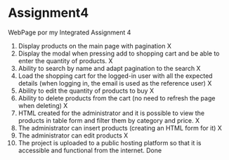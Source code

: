 # Assignment4
WebPage por my Integrated Assignment 4
1. Display products on the main page with pagination	                                                                X
2. Display the modal when pressing add to shopping cart and be able to enter the quantity of products.	              X
3. Ability to search by name and adapt pagination to the search	                                                      X
4. Load the shopping cart for the logged-in user with all the expected details (when logging in, the email is used as the reference user)	  X
5. Ability to edit the quantity of products to buy	                                                                  X	  
6. Ability to delete products from the cart (no need to refresh the page when deleting)	                              X
7. HTML created for the administrator and it is possible to view the products in table form and filter them by category and price.   X
8. The administrator can insert products (creating an HTML form for it)	                                              X
9. The administrator can edit products	                                                                              X
10. The project is uploaded to a public hosting platform so that it is accessible and functional from the internet.   Done
